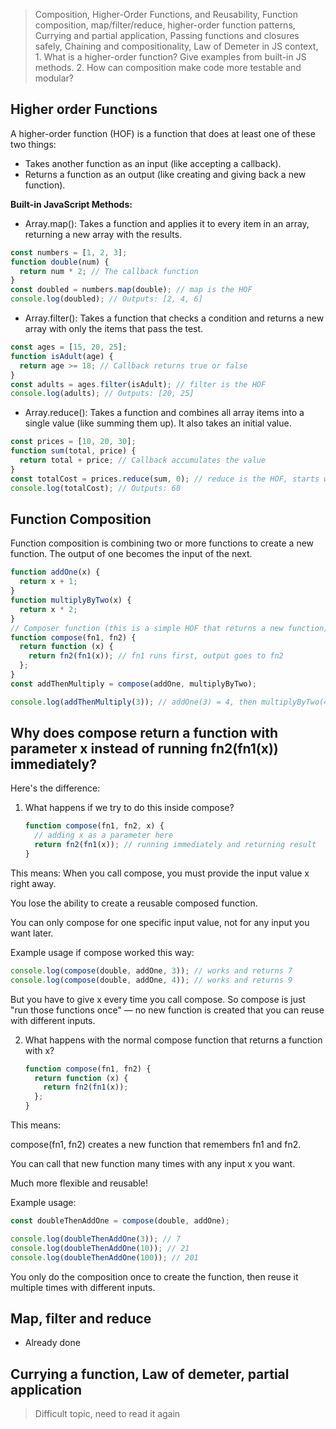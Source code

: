 > Composition, Higher-Order Functions, and Reusability, Function composition, map/filter/reduce, higher-order function patterns, Currying and partial application, Passing functions and closures safely, Chaining and compositionality, Law of Demeter in JS context, 1. What is a higher-order function? Give examples from built-in JS methods. 2. How can composition make code more testable and modular?

## Higher order Functions

A higher-order function (HOF) is a function that does at least one of these two things:

- Takes another function as an input (like accepting a callback).
- Returns a function as an output (like creating and giving back a new function).

**Built-in JavaScript Methods:**

- Array.map(): Takes a function and applies it to every item in an array, returning a new array with the results.

```js
const numbers = [1, 2, 3];
function double(num) {
  return num * 2; // The callback function
}
const doubled = numbers.map(double); // map is the HOF
console.log(doubled); // Outputs: [2, 4, 6]
```

- Array.filter(): Takes a function that checks a condition and returns a new array with only the items that pass the test.

```js
const ages = [15, 20, 25];
function isAdult(age) {
  return age >= 18; // Callback returns true or false
}
const adults = ages.filter(isAdult); // filter is the HOF
console.log(adults); // Outputs: [20, 25]
```

- Array.reduce(): Takes a function and combines all array items into a single value (like summing them up). It also takes an initial value.

```js
const prices = [10, 20, 30];
function sum(total, price) {
  return total + price; // Callback accumulates the value
}
const totalCost = prices.reduce(sum, 0); // reduce is the HOF, starts with 0
console.log(totalCost); // Outputs: 60
```

## Function Composition

Function composition is combining two or more functions to create a new function. The output of one becomes the input of the next.

```js
function addOne(x) {
  return x + 1;
}
function multiplyByTwo(x) {
  return x * 2;
}
// Composer function (this is a simple HOF that returns a new function)
function compose(fn1, fn2) {
  return function (x) {
    return fn2(fn1(x)); // fn1 runs first, output goes to fn2
  };
}
const addThenMultiply = compose(addOne, multiplyByTwo);

console.log(addThenMultiply(3)); // addOne(3) = 4, then multiplyByTwo(4) = 8. Outputs: 8
```

## Why does compose return a function with parameter x instead of running fn2(fn1(x)) immediately?

Here's the difference:

1. What happens if we try to do this inside compose?

   ```js
   function compose(fn1, fn2, x) {
     // adding x as a parameter here
     return fn2(fn1(x)); // running immediately and returning result
   }
   ```

This means: When you call compose, you must provide the input value x right away.

You lose the ability to create a reusable composed function.

You can only compose for one specific input value, not for any input you want later.

Example usage if compose worked this way:

```js
console.log(compose(double, addOne, 3)); // works and returns 7
console.log(compose(double, addOne, 4)); // works and returns 9
```

But you have to give x every time you call compose. So compose is just "run those functions once" — no new function is created that you can reuse with different inputs.

2. What happens with the normal compose function that returns a function with x?

   ```js
   function compose(fn1, fn2) {
     return function (x) {
       return fn2(fn1(x));
     };
   }
   ```

This means:

compose(fn1, fn2) creates a new function that remembers fn1 and fn2.

You can call that new function many times with any input x you want.

Much more flexible and reusable!

Example usage:

```js
const doubleThenAddOne = compose(double, addOne);

console.log(doubleThenAddOne(3)); // 7
console.log(doubleThenAddOne(10)); // 21
console.log(doubleThenAddOne(100)); // 201
```

You only do the composition once to create the function, then reuse it multiple times with different inputs.

## Map, filter and reduce

- Already done

## Currying a function, Law of demeter, partial application

> Difficult topic, need to read it again
